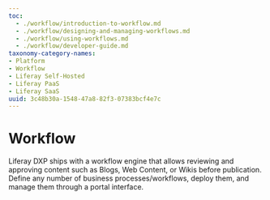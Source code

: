 ```yaml
---
toc:
  - ./workflow/introduction-to-workflow.md
  - ./workflow/designing-and-managing-workflows.md
  - ./workflow/using-workflows.md
  - ./workflow/developer-guide.md
taxonomy-category-names:
- Platform
- Workflow
- Liferay Self-Hosted
- Liferay PaaS
- Liferay SaaS
uuid: 3c48b30a-1548-47a8-82f3-07383bcf4e7c
---
```

# Workflow

Liferay DXP ships with a workflow engine that allows reviewing and approving content such as Blogs, Web Content, or Wikis before publication. Define any number of business processes/workflows, deploy them, and manage them through a portal interface.
